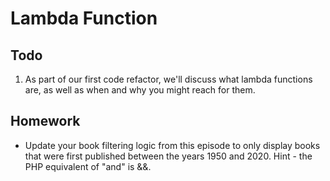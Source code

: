 # Lambda Function

## Todo
  1. As part of our first code refactor, we'll discuss what lambda functions are, as well as when and why you might reach for them.

## Homework
  - Update your book filtering logic from this episode to only display books that were first published between the years 1950 and 2020. Hint - the PHP equivalent of "and" is &&.